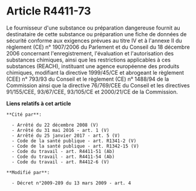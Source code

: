 # Article R4411-73

Le fournisseur d'une substance ou préparation dangereuse fournit au destinataire de cette substance ou préparation une fiche
de données de sécurité conforme aux exigences prévues au titre IV et à l'annexe II du règlement (CE) n° 1907/2006 du
Parlement et du Conseil du 18 décembre 2006 concernant l'enregistrement, l'évaluation et l'autorisation des substances
chimiques, ainsi que les restrictions applicables à ces substances (REACH), instituant une agence européenne des produits
chimiques, modifiant la directive 1999/45/CE et abrogeant le règlement (CEE) n° 793/93 du Conseil et le règlement (CE) n°
1488/94 de la Commission ainsi que la directive 76/769/CEE du Conseil et les directives 91/155/CEE, 93/67/CEE, 93/105/CE et
2000/21/CE de la Commission.

**Liens relatifs à cet article**

	**Cité par**:

	  - Arrêté du 22 décembre 2008 (V)
	  - Arrêté du 31 mai 2016 - art. 1 (V)
	  - Arrêté du 25 janvier 2017 - art. 5 (V)
	  - Code de la santé publique - art. R1341-2 (V)
	  - Code de la santé publique - art. R1342-15 (V)
	  - Code du travail - art. R4411-51 (Ab)
	  - Code du travail - art. R4411-54 (Ab)
	  - Code du travail - art. R4412-6 (V)

	**Modifié par**:

	  - Décret n°2009-289 du 13 mars 2009 - art. 4
